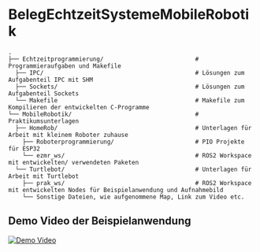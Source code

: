 # BelegEchtzeitSystemeMobileRobotik
```
.  
├── Echtzeitprogrammierung/                          # Programmieraufgaben und Makefile  
  ├── IPC/                                           # Lösungen zum Aufgabenteil IPC mit SHM  
  ├── Sockets/                                       # Lösungen zum Aufgabenteil Sockets  
  └── Makefile                                       # Makefile zum Kompilieren der entwickelten C-Programme  
└── MobileRobotik/                                   # Praktikumsunterlagen  
  ├── HomeRob/                                       # Unterlagen für Arbeit mit kleinem Roboter zuhause  
    ├── Roboterprogrammierung/                       # PIO Projekte für ESP32   
    └── ezmr_ws/                                     # ROS2 Workspace mit entwickelten/ verwendeten Paketen  
  └── Turtlebot/                                     # Unterlagen für Arbeit mit Turtlebot  
    ├── prak_ws/                                     # ROS2 Workspace mit entwickelten Nodes für Beispielanwendung und Aufnahmebild  
    └── Sonstige Dateien, wie aufgenommene Map, Link zum Video etc.  
```
## Demo Video der Beispielanwendung
[![Demo Video](https://img.youtube.com/vi/pQ8vh0Bdb9k/0.jpg)](https://www.youtube.com/watch?v=pQ8vh0Bdb9k)


